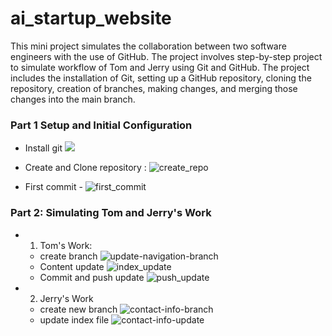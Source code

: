 # ai_startup_website

This mini project simulates the collaboration between two software engineers with the use of GitHub.
The project involves step-by-step project to simulate workflow of Tom and Jerry using Git and GitHub. The project includes the installation of Git, setting up a GitHub repository, cloning the repository, creation of branches, making changes, and merging those changes into the main branch.

### Part 1 Setup and Initial Configuration

- Install git 
![](./img/)

- Create and Clone repository : ![create_repo](screenshots/02-git-clone.png)

- First commit - ![first_commit](screenshots/03-index-first-change.png)

### Part 2: Simulating Tom and Jerry's Work

- 1. Tom's Work:
  - create branch ![update-navigation-branch](screenshots/05-git-branch.png)
  - Content update ![index_update](screenshots/06-tom-change.png)
  - Commit and push update ![push_update](screenshots/07-tom-change-push.png)
- 2. Jerry's Work
  - create new branch ![contact-info-branch](screenshots/08-pull-update.png)
  - update index file ![contact-info-update](screenshots/09-jerry-updade-push.png)